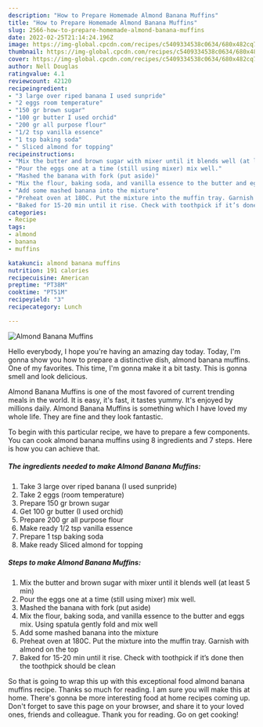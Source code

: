 ```yaml
---
description: "How to Prepare Homemade Almond Banana Muffins"
title: "How to Prepare Homemade Almond Banana Muffins"
slug: 2566-how-to-prepare-homemade-almond-banana-muffins
date: 2022-02-25T21:14:24.196Z
image: https://img-global.cpcdn.com/recipes/c5409334538c0634/680x482cq70/almond-banana-muffins-recipe-main-photo.jpg
thumbnail: https://img-global.cpcdn.com/recipes/c5409334538c0634/680x482cq70/almond-banana-muffins-recipe-main-photo.jpg
cover: https://img-global.cpcdn.com/recipes/c5409334538c0634/680x482cq70/almond-banana-muffins-recipe-main-photo.jpg
author: Nell Douglas
ratingvalue: 4.1
reviewcount: 42120
recipeingredient:
- "3 large over riped banana I used sunpride"
- "2 eggs room temperature"
- "150 gr brown sugar"
- "100 gr butter I used orchid"
- "200 gr all purpose flour"
- "1/2 tsp vanilla essence"
- "1 tsp baking soda"
- " Sliced almond for topping"
recipeinstructions:
- "Mix the butter and brown sugar with mixer until it blends well (at least 5 min)"
- "Pour the eggs one at a time (still using mixer) mix well."
- "Mashed the banana with fork (put aside)"
- "Mix the flour, baking soda, and vanilla essence to the butter and eggs mix. Using spatula gently fold and mix well"
- "Add some mashed banana into the mixture"
- "Preheat oven at 180C. Put the mixture into the muffin tray. Garnish with almond on the top"
- "Baked for 15-20 min until it rise. Check with toothpick if it’s done then the toothpick should be clean"
categories:
- Recipe
tags:
- almond
- banana
- muffins

katakunci: almond banana muffins 
nutrition: 191 calories
recipecuisine: American
preptime: "PT38M"
cooktime: "PT51M"
recipeyield: "3"
recipecategory: Lunch

---
```



![Almond Banana Muffins](https://img-global.cpcdn.com/recipes/c5409334538c0634/680x482cq70/almond-banana-muffins-recipe-main-photo.jpg)

Hello everybody, I hope you're having an amazing day today. Today, I'm gonna show you how to prepare a distinctive dish, almond banana muffins. One of my favorites. This time, I'm gonna make it a bit tasty. This is gonna smell and look delicious.

Almond Banana Muffins is one of the most favored of current trending meals in the world. It is easy, it's fast, it tastes yummy. It's enjoyed by millions daily. Almond Banana Muffins is something which I have loved my whole life. They are fine and they look fantastic.




To begin with this particular recipe, we have to prepare a few components. You can cook almond banana muffins using 8 ingredients and 7 steps. Here is how you can achieve that.

<!--inarticleads1-->

##### The ingredients needed to make Almond Banana Muffins:

1. Take 3 large over riped banana (I used sunpride)
1. Take 2 eggs (room temperature)
1. Prepare 150 gr brown sugar
1. Get 100 gr butter (I used orchid)
1. Prepare 200 gr all purpose flour
1. Make ready 1/2 tsp vanilla essence
1. Prepare 1 tsp baking soda
1. Make ready  Sliced almond for topping




<!--inarticleads2-->

##### Steps to make Almond Banana Muffins:

1. Mix the butter and brown sugar with mixer until it blends well (at least 5 min)
1. Pour the eggs one at a time (still using mixer) mix well.
1. Mashed the banana with fork (put aside)
1. Mix the flour, baking soda, and vanilla essence to the butter and eggs mix. Using spatula gently fold and mix well
1. Add some mashed banana into the mixture
1. Preheat oven at 180C. Put the mixture into the muffin tray. Garnish with almond on the top
1. Baked for 15-20 min until it rise. Check with toothpick if it’s done then the toothpick should be clean




So that is going to wrap this up with this exceptional food almond banana muffins recipe. Thanks so much for reading. I am sure you will make this at home. There's gonna be more interesting food at home recipes coming up. Don't forget to save this page on your browser, and share it to your loved ones, friends and colleague. Thank you for reading. Go on get cooking!
